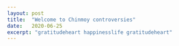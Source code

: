 ```yaml
---
layout: post
title:  "Welcome to Chinmoy controversies"
date:   2020-06-25
excerpt: "gratitudeheart happinesslife gratitudeheart"
---
```

